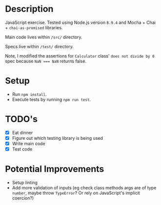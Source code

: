 # Description
JavaScript exercise. Tested using Node.js version `8.9.4` and Mocha + Chai + `chai-as-promised` libraries. 

Main code lives within `/src/` directory. 

Specs live within `/test/` directory. 

Note, I modified the assertions for `Calculator` class' `does not divide by 0` spec because `NaN === NaN` returns false.

# Setup
* Run `npm install`.
* Execute tests by running `npm run test`.

# TODO's
- [X] Eat dinner
- [X] Figure out which testing library is being used
- [X] Write main code
- [X] Test code

# Potential Improvements
- Setup linting
- Add more validation of inputs (eg check class methods args are of type `number`, maybe throw `TypeError`? Or rely on JavaScript's implicit coercion?)